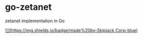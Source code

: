 # go-zetanet
zetanet implementation in Go

[![](https://img.shields.io/badge/made%20by-Skipjack Corp-blue)](https://skipjackcorp.com)
